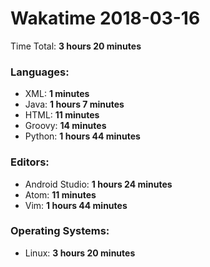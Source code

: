 # Wakatime 2018-03-16

Time Total: **3 hours 20 minutes**

### Languages:
- XML: **1 minutes** 
- Java: **1 hours 7 minutes** 
- HTML: **11 minutes** 
- Groovy: **14 minutes** 
- Python: **1 hours 44 minutes** 

### Editors:
- Android Studio: **1 hours 24 minutes** 
- Atom: **11 minutes** 
- Vim: **1 hours 44 minutes** 

### Operating Systems:
- Linux: **3 hours 20 minutes** 

